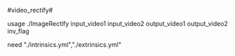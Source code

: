 #video_rectify#

usage ./ImageRectify input_video1 input_video2 output_video1 output_video2 inv_flag

need "./intrinsics.yml","./extrinsics.yml"
